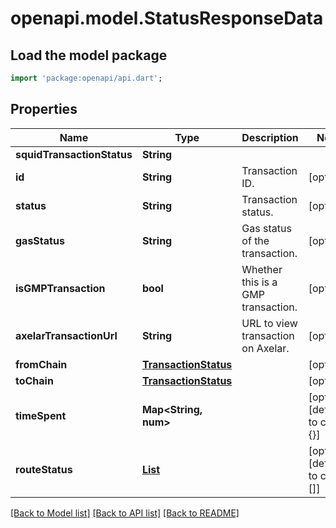 # openapi.model.StatusResponseData

## Load the model package
```dart
import 'package:openapi/api.dart';
```

## Properties
Name | Type | Description | Notes
------------ | ------------- | ------------- | -------------
**squidTransactionStatus** | **String** |  | 
**id** | **String** | Transaction ID. | [optional] 
**status** | **String** | Transaction status. | [optional] 
**gasStatus** | **String** | Gas status of the transaction. | [optional] 
**isGMPTransaction** | **bool** | Whether this is a GMP transaction. | [optional] 
**axelarTransactionUrl** | **String** | URL to view transaction on Axelar. | [optional] 
**fromChain** | [**TransactionStatus**](TransactionStatus.md) |  | [optional] 
**toChain** | [**TransactionStatus**](TransactionStatus.md) |  | [optional] 
**timeSpent** | **Map<String, num>** |  | [optional] [default to const {}]
**routeStatus** | [**List<RouteStatusEntry>**](RouteStatusEntry.md) |  | [optional] [default to const []]

[[Back to Model list]](../README.md#documentation-for-models) [[Back to API list]](../README.md#documentation-for-api-endpoints) [[Back to README]](../README.md)


